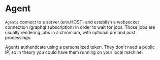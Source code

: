 # Agent

`Agents` connect to a server (env.HOST) and establish a websocket connection (graphql subscription) in order to wait for jobs.
Those jobs are usually rendering jobs in a chromium, with optional pre and post processings.

Agents authenticate using a personalized token. They don't need a public IP, so in theory you could have them running on your local machine.
